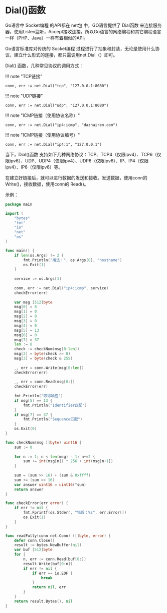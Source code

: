 # Dial()函数

Go语言中 Socket编程 的API都在 net包 中，GO语言提供了 Dial函数 来连接服务器，使用Listen监听，Accept接收连接，所以Go语言的网络编程和其它编程语言一样（PHP、Java）一样有着相似的API。

Go语言标准库对传统的 Socket编程 过程进行了抽象和封装，无论是使用什么协议，建立什么形式的连接，都只需调用net.Dial（）即可。

Dial() 函数，几种常见协议的调用方式：

!!! note "TCP链接"

    conn, err := net.Dial("tcp", "127.0.0.1:8080")

!!! note "UDP链接"

    conn, err := net.Dial("udp", "127.0.0.1:8080")

!!! note "ICMP链接（使用协议名称）"

    conn, err := net.Dial("ip4:icmp", "dazhairen.com")

!!! note "ICMP链接（使用协议编号）"

    conn, err := net.Dial("ip4:1", "127.0.0.1")

当下，Dial()函数 支持如下几种网络协议：TCP、TCP4（仅限ipv4）、TCP6（仅限ipv6）、UDP、UDP4（仅限ipv4）、UDP6（仅限ipv6）、IP、IP4（仅限ipv4）、IP6（仅限ipv6）等。


在建立好链接后，就可以进行数据的发送和接收。发送数据，使用conn的 Write()，接收数据，使用conn的 Read()。

示例：
```go
package main

import (
	"bytes"
	"fmt"
	"io"
	"net"
	"os"
)

func main() {
	if len(os.Args) != 2 {
		fmt.Println("用法：", os.Args[0], "hostname")
		os.Exit(1)
	}
	
	service := os.Args[1]
	
	conn, err := net.Dial("ip4:icmp", service)
	checkError(err)
	
	var msg [512]byte
	msg[0] = 8
	msg[1] = 0
	msg[2] = 0
	msg[3] = 0
	msg[4] = 0
	msg[5] = 13
	msg[6] = 0
	msg[7] = 37
	len := 8
	check := checkNum(msg[0:len])
	msg[2] = byte(check >> 8)
	msg[3] = byte(check & 255)
	
	_, err = conn.Write(msg[0:len])
	checkError(err)
	
	_, err = conn.Read(msg[0:])
	checkError(err)
	
	fmt.Println("取得响应")
	if msg[5] == 13 {
		fmt.Println("Identifier匹配")
	}
	if msg[7] == 37 {
		fmt.Println("Sequence匹配")
	}
	os.Exit(0)
}

func checkNum(msg []byte) uint16 {
	sum := 0
	
	for n := 1; n < len(msg) - 1; n+=2 {
		sum += int(msg[n]) * 256 + int(msg[n+1])
	}
	
	sum = (sum >> 16) + (sum & 0xffff)
	sum += (sum >> 16)
	var answer uint16 = uint16(^sum)
	return answer
}

func checkError(err error) {
	if err != nil {
		fmt.Fprintf(os.Stderr, "错误：%s", err.Error())
		os.Exit(1)
	}
}

func readFully(conn net.Conn) ([]byte, error) {
	defer conn.Close()
	result := bytes.NewBuffer(nil)
	var buf [512]byte
	for {
		n, err := conn.Read(buf[0:])
		result.Write(buf[0:n])
		if err != nil {
			if err == io.EOF {
				break
			}
			return nil, err
		}
	}
	return result.Bytes(), nil
}
```
